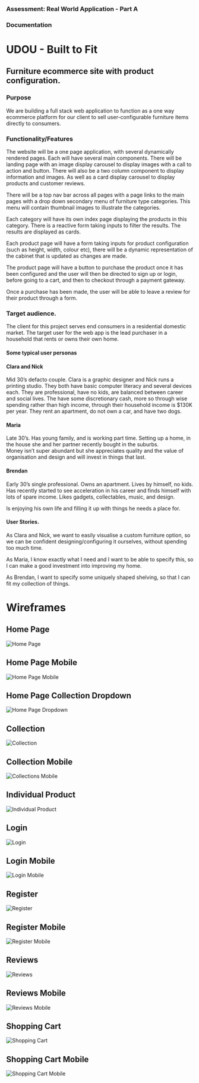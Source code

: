 ### Assessment: Real World Application - Part A

### Documentation

# UDOU - Built to Fit 
## Furniture ecommerce site with product configuration. 

### Purpose

We are building a full stack web application to function as a one way ecommerce platform for our client to sell user-configurable furniture items directly to consumers. 

### Functionality/Features

The website will be a one page application, with several dynamically rendered pages. Each will have several main components. There will be landing page with an image display carousel to display images with a call to action and button. There will also be a two column component to display information and images. As well as a card display carousel to display products and customer reviews. 

There will be a top nav bar across all pages with a page links to the main pages with a drop down secondary menu of furniture type categories. This menu will contain thumbnail images to illustrate the categories. 

Each category will have its own index page displaying the products in this category. There is a reactive form taking inputs to filter the results. The results are displayed as cards. 

Each product page will have a form taking inputs for product configuration (such as height, width, colour etc), there will be a dynamic representation of the cabinet that is updated as changes are made. 

The product page will have a button to purchase the product once it has been configured and the user will then be directed to sign up or login, before going to a cart, and then to checkout through a payment gateway. 

Once a purchase has been made, the user will be able to leave a review for their product through a form. 


### Target audience. 

The client for this project serves end consumers in a residential domestic market. The target user for the web app is the lead purchaser in a household that rents or owns their own home. 

#### Some typical user personas

#### Clara and Nick

Mid 30’s defacto couple.
Clara is a graphic designer and Nick runs a printing studio. 
They both have basic computer literacy and several devices each. 
They are professional, have no kids, are balanced between career and social lives. 
The have some discretionary cash, more so through wise spending rather than high income, through their household income is $130K per year. 
They rent an apartment, do not own a car, and have two dogs. 


#### Maria

Late 30’s.
Has young family, and is working part time. 
Setting up a home, in the house she and her partner recently bought in the suburbs.  
Money isn’t super abundant but she appreciates quality and the value of organisation and design and will invest in things that last. 

#### Brendan

Early 30’s single professional. 
Owns an apartment. Lives by himself, no kids. 
Has recently started to see acceleration in his career and finds himself with lots of spare income. 
Likes gadgets, collectables, music, and design. 

Is enjoying his own life and filling it up with things he needs a place for. 


#### User Stories. 

As Clara and Nick, we want to easily visualise a custom furniture option, so we can be confident designing/configuring it ourselves, without spending too much time. 

As Maria, I know exactly what I need and I want to be able to specify this, so I can make a good investment into improving my home. 

As Brendan, I want to specify some uniquely shaped shelving, so that I can fit my collection of things. 

# Wireframes

## Home Page
![Home Page](/docs/Home.png)
## Home Page Mobile
![Home Page Mobile](/docs/Home-Mobile.png)
## Home Page Collection Dropdown
![Home Page Dropdown](/docs/Home-Dropdown.png)
## Collection
![Collection](/docs/Collections.png)
## Collection Mobile
![Collections Mobile](/docs/Collections-Mobile.png)
## Individual Product
![Individual Product](/docs/Individual-Product-Page.png)
## Login
![Login](/docs/Login.png)
## Login Mobile
![Login Mobile](/docs/Login-Mobile.png)
## Register
![Register](/docs/Register.png)
## Register Mobile
![Register Mobile](/docs/Register-Mobile.png)
## Reviews
![Reviews](/docs/Reviews.png)
## Reviews Mobile
![Reviews Mobile](/docs/Reviews-Mobile.png)
## Shopping Cart
![Shopping Cart](/docs/Shopping-Cart.png)
## Shopping Cart Mobile
![Shopping Cart Mobile](/docs/Shopping-Cart-Mobile.png)



















